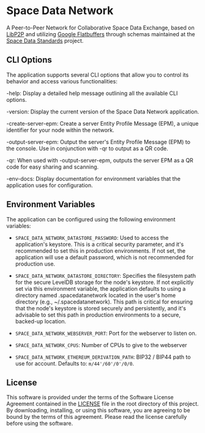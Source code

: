 # Space Data Network

A Peer-to-Peer Network for Collaborative Space Data Exchange, based on [LibP2P](https://libp2p.io) and utilizing [Google Flatbuffers](https://flatbuffers.dev/) through schemas maintained at the [Space Data Standards](https://spacedatastandards.org) project.

## CLI Options

The application supports several CLI options that allow you to control its behavior and access various functionalities:

-help: Display a detailed help message outlining all the available CLI options.

-version: Display the current version of the Space Data Network application.

-create-server-epm: Create a server Entity Profile Message (EPM), a unique identifier for your node within the network.

-output-server-epm: Output the server's Entity Profile Message (EPM) to the console. Use in conjunction with -qr to output as a QR code.

-qr: When used with -output-server-epm, outputs the server EPM as a QR code for easy sharing and scanning.

-env-docs: Display documentation for environment variables that the application uses for configuration.

## Environment Variables

The application can be configured using the following environment variables:

- `SPACE_DATA_NETWORK_DATASTORE_PASSWORD`: Used to access the application's keystore. This is a critical security parameter, and it's recommended to set this in production environments. If not set, the application will use a default password, which is not recommended for production use.

- `SPACE_DATA_NETWORK_DATASTORE_DIRECTORY`: Specifies the filesystem path for the secure LevelDB storage for the node's keystore. If not explicitly set via this environment variable, the application defaults to using a directory named .spacedatanetwork located in the user's home directory (e.g., ~/.spacedatanetwork). This path is critical for ensuring that the node's keystore is stored securely and persistently, and it's advisable to set this path in production environments to a secure, backed-up location.

- `SPACE_DATA_NETWORK_WEBSERVER_PORT`: Port for the webserver to listen on.

- `SPACE_DATA_NETWORK_CPUS`: Number of CPUs to give to the webserver

- `SPACE_DATA_NETWORK_ETHEREUM_DERIVATION_PATH`: BIP32 / BIP44 path to use for account. Defaults to: `m/44'/60'/0'/0/0`.

## License

This software is provided under the terms of the Software License Agreement contained in the [LICENSE](LICENSE) file in the root directory of this project. By downloading, installing, or using this software, you are agreeing to be bound by the terms of this agreement. Please read the license carefully before using the software.
